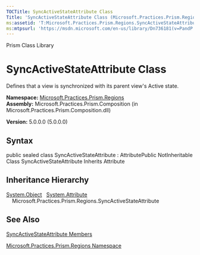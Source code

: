 ```yaml
---
TOCTitle: SyncActiveStateAttribute Class
Title: 'SyncActiveStateAttribute Class (Microsoft.Practices.Prism.Regions)'
ms:assetid: 'T:Microsoft.Practices.Prism.Regions.SyncActiveStateAttribute'
ms:mtpsurl: 'https://msdn.microsoft.com/en-us/library/Dn736181(v=PandP.50)'
---
```


Prism Class Library

SyncActiveStateAttribute Class
==============================

Defines that a view is synchronized with its parent view's Active state.

**Namespace:** [Microsoft.Practices.Prism.Regions](https://msdn.microsoft.com/n:microsoft.practices.prism.regions)
**Assembly:** Microsoft.Practices.Prism.Composition (in Microsoft.Practices.Prism.Composition.dll)

**Version:** 5.0.0.0 (5.0.0.0)

## Syntax


<span id="syntaxToggle"></span>public sealed class SyncActiveStateAttribute : AttributePublic NotInheritable Class SyncActiveStateAttribute Inherits Attribute

Inheritance Hierarchy
---------------------

<span id="familyToggle"></span>[System.Object](http://msdn2.microsoft.com/en-us/library/e5kfa45b)
  [System.Attribute](http://msdn2.microsoft.com/en-us/library/e8kc3626)
    Microsoft.Practices.Prism.Regions.SyncActiveStateAttribute

See Also
--------


[SyncActiveStateAttribute Members](https://msdn.microsoft.com/allmembers.t:microsoft.practices.prism.regions.syncactivestateattribute)

[Microsoft.Practices.Prism.Regions Namespace](https://msdn.microsoft.com/n:microsoft.practices.prism.regions)
